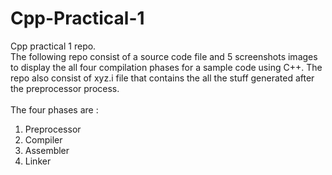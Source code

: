 # Cpp-Practical-1
Cpp practical 1 repo.
<br>
The following repo consist of a source code file and 5 screenshots images to display the all four compilation phases for a sample code using C++.
The repo also consist of xyz.i file that contains the all the stuff generated after the preprocessor process.
<br>
<br>
The four phases are :
1. Preprocessor
2. Compiler
3. Assembler
4. Linker
